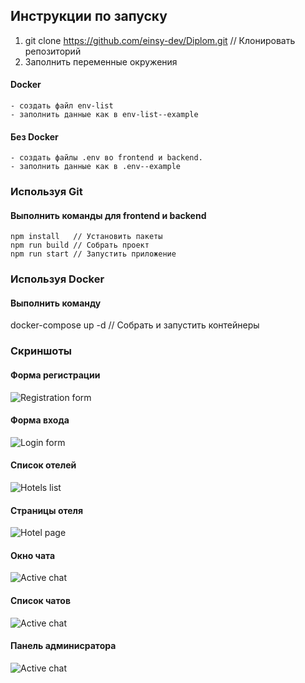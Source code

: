 ## Инструкции по запуску

1. git clone https://github.com/einsy-dev/Diplom.git // Клонировать репозиторий
2. Заполнить переменные окружения

#### Docker

    - создать файл env-list
    - заполнить данные как в env-list--example

#### Без Docker

    - создать файлы .env во frontend и backend.
    - заполнить данные как в .env--example

### Используя Git

#### Выполнить команды для frontend и backend

    npm install   // Установить пакеты
    npm run build // Собрать проект
    npm run start // Запустить приложение

### Используя Docker

#### Выполнить команду

docker-compose up -d // Собрать и запустить контейнеры

### Скриншоты

#### Форма регистрации

![Registration form](./images/registration-modal.png)

#### Форма входа

![Login form](./images/login-modal.png)

#### Список отелей

![Hotels list](./images/hotels-list.png)

#### Страницы отеля

![Hotel page](./images/hotel-page.png)

#### Окно чата

![Active chat](./images/active-chat.png)

#### Список чатов

![Active chat](./images/chats-list.png)

#### Панель админисратора

![Active chat](./images/admin-panel.png)
